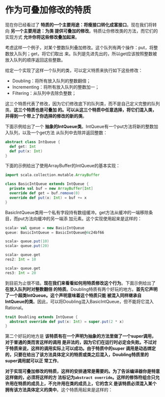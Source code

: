 作为可叠加修改的特质
===================================================================================
现在你已经看过了 **特质的一个主要用途：将瘦接口转化成富接口**。现在我们将转向 **另一个主要用途：为类
提供可叠加的修改**。特质让你修改类的方法，而它们的实现方式 **允许你将这些修改叠加起来**。

考虑这样一个例子，对某个整数队列叠加修改。这个队列有两个操作：put，将整数放入队列；get，将它们取出
来。队列是先进先出的，所以get应该按照整数被放入队列的顺序返回这些整数。

给定一个实现了这样一个队列的类，可以定义特质来执行如下这些修改：
+ Doubling：将所有放入队列的整数翻倍；
+ Incrementing：将所有放入队列的整数加一；
+ Filtering：从队列中去除负整数；

这三个特质代表了修改，因为它们修改底下的队列类，而不是自己定义完整的队列类。**这三个特质也是可叠加
的。可以从这三个特质中任意选择，将它们混入类，并得到一个带上了你选择的修改的新的类**。

下面示例给出了一个 **抽象的IntQueue类**。IntQueue有一个put方法将新的整数加入队列，以及一个get方法
从队列中去除并返回整数：
```scala
abstract class IntQueue {
  def get: Int
  def put(x: Int)
}
```
下面的示例给出了使用ArrayBuffer的IntQueue的基本实现：
```scala
import scala.collection.mutable.ArrayBuffer

class BasicIntQueue extends IntQueue {
  private val buf = new ArrayBuffer[Int]
  override def get = buf.remove(0)
  override def put(x: Int) = buf += x
}
```
BasicIntQueue类用一个私有字段持有数组缓冲。get方法从缓冲的一端移除条目，而put方法向缓冲的另一端添
加元素。这个实现使用起来是这样的：
```scala
scala> val queue = new BasicIntQueue
queue: BasicIntQueue = BasicIntQueue@4c24bf66

scala> queue.put(10)
scala> queue.put(20)

scala> queue.get
res2: Int = 10

scala> queue.get
res3: Int = 20
```
到目前为止很不错。**现在我们来看看如何用特质修改这个行为**。下面示例给出了 **在放入队列时对整数翻倍
的特质**。Doubling特质有两个好玩的地方。**首先它声明了一个超类IntQueue。这个声明意味着这个特质只能
被混入同样继承自IntQueue的类**。因此，可以将Doubling混入BasicIntQueue，但不能将它混入Rational。
```scala
trait Doubling extends IntQueue {
  abstract override def put(x: Int) = super.put(2 * x)
}
```
第二个好玩的地方是 **该特质有在一个声明为抽象的方法里做了一个super调用，对于普通的类而言这样的调用
是非法的，因为它们在运行时必定会失败。不过对于特质来说，这样的调用实际上可以成功。由于特质中的super
调用是动态绑定的，只要在给出了该方法具体定义的特质或类之后混入，Doubling特质里的super调用就可以正
常工作**。

**对于实现可叠加修改的特质，这样的安排通常是需要的。为了告诉编译器你是特意这样做的，必须将这样的方
法标记为`abstract override`。这样的修饰符组合只允许用在特质的成员上，不允许用在类的成员上，它的含义
是该特质必须混入某个拥有该方法具体定义的类中**。这个特质用起来是这样的：
```scala

```


